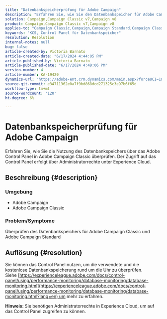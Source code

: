 ```yaml
---
title: "Datenbankspeicherprüfung für Adobe Campaign"
description: "Erfahren Sie, wie Sie den Datenbankspeicher für Adobe Campaign Classic und Adobe Campaign Standard überprüfen."
solution: Campaign,Campaign Classic v7,Campaign v8
product: Campaign,Campaign Classic v7,Campaign v8
applies-to: "Campaign Classic,Campaign,Campaign Standard,Campaign Classic v7,Campaign v8"
keywords: "KCS, Control Panel für Datenbankspeicher"
resolution: Resolution
internal-notes: null
bug: false
article-created-by: Victoria Barnato
article-created-date: "6/17/2024 4:44:05 PM"
article-published-by: Victoria Barnato
article-published-date: "6/17/2024 4:49:06 PM"
version-number: 4
article-number: KA-19420
dynamics-url: "https://adobe-ent.crm.dynamics.com/main.aspx?forceUCI=1&pagetype=entityrecord&etn=knowledgearticle&id=3cac60ce-c82c-ef11-840a-6045bd026b83"
source-git-commit: e34711362e0a7f9bd868dcd271325c3e97b6f65d
workflow-type: tm+mt
source-wordcount: '120'
ht-degree: 6%

---
```


# Datenbankspeicherprüfung für Adobe Campaign


Erfahren Sie, wie Sie die Nutzung des Datenbankspeichers über das Adobe Control Panel in Adobe Campaign Classic überprüfen. Der Zugriff auf das Control Panel erfolgt über Administratorrechte unter Experience Cloud.

## Beschreibung {#description}


### Umgebung

- Adobe Campaign
- Adobe Campaign Classic


### Problem/Symptome

Überprüfen des Datenbankspeichers für Adobe Campaign Classic und Adobe Campaign Standard


## Auflösung {#resolution}


Sie können das Control Panel nutzen, um die verwendete und die kostenlose Datenbankspeicherung rund um die Uhr zu überprüfen. Siehe [https://experienceleague.adobe.com/docs/control-panel/using/performance-monitoring/database-monitoring/database-monitoring.html](https://experienceleague.adobe.com/docs/control-panel/using/performance-monitoring/database-monitoring/database-monitoring.html?lang=en) um mehr zu erfahren.

<b>Hinweis:</b> Sie benötigen Administratorrechte in Experience Cloud, um auf das Control Panel zugreifen zu können.
